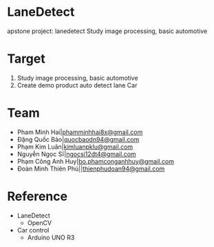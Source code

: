 # LaneDetect
apstone project: lanedetect
Study image processing, basic automotive

# Target
1. Study image processing, basic automotive
2. Create demo product auto detect lane Car

# Team
* Pham Minh Hai|phamminhhai8x@gmail.com
* Đặng Quốc Bảo|quocbaodn94@gmail.com
* Phạm Kim Luân|kimluanpklu@gmail.com
* Nguyễn Ngọc Sĩ|ngocsi12dt4@gmail.com 
* Phạm Công Anh Huy|bo.phamconganhhuy@gmail.com
* Đoàn Minh Thiên Phú||thienphudoan94@gmail.com

# Reference
* LaneDetect
    - OpenCV
* Car control
    - Arduino UNO R3